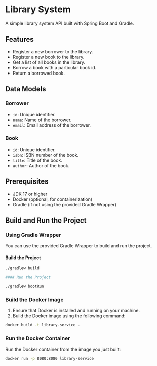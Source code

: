 # Library System

A simple library system API built with Spring Boot and Gradle.

## Features

- Register a new borrower to the library.
- Register a new book to the library.
- Get a list of all books in the library.
- Borrow a book with a particular book id.
- Return a borrowed book.

## Data Models

### Borrower
- `id`: Unique identifier.
- `name`: Name of the borrower.
- `email`: Email address of the borrower.

### Book
- `id`: Unique identifier.
- `isbn`: ISBN number of the book.
- `title`: Title of the book.
- `author`: Author of the book.
## Prerequisites

- JDK 17 or higher
- Docker (optional, for containerization)
- Gradle (if not using the provided Gradle Wrapper)

## Build and Run the Project

### Using Gradle Wrapper

You can use the provided Gradle Wrapper to build and run the project.

#### Build the Project

```bash
./gradlew build

#### Run the Project

./gradlew bootRun
```

### Build the Docker Image
1. Ensure that Docker is installed and running on your machine.
2. Build the Docker image using the following command:
```bash
docker build -t library-service .
```

### Run the Docker Container
Run the Docker container from the image you just built:
```bash
docker run -p 8080:8080 library-service
```